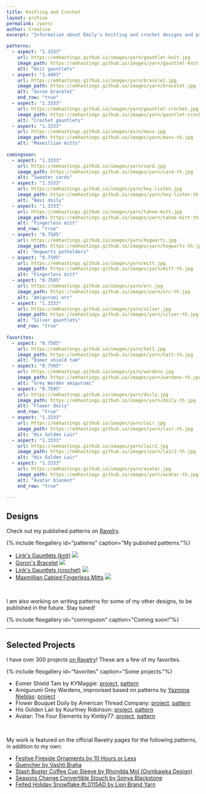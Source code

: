 ```yaml
---
title: Knitting and Crochet
layout: archive
permalink: /yarn/
author: Creative
excerpt: "Information about Emily's knitting and crochet designs and projects."

patterns:
  - aspect: "1.3333"
    url: https://emhastings.github.io/images/yarn/gauntlet-knit.jpg
    image_path: https://emhastings.github.io/images/yarn/gauntlet-knit-th.jpg
    alt: "Knit gauntlets"
  - aspect: "1.4403"
    url: https://emhastings.github.io/images/yarn/bracelet.jpg
    image_path: https://emhastings.github.io/images/yarn/bracelet.jpg
    alt: "Goron bracelet"  
    end_row: "true"
  - aspect: "1.3333"
    url: https://emhastings.github.io/images/yarn/gauntlet-crochet.jpg
    image_path: https://emhastings.github.io/images/yarn/gauntlet-crochet-th.jpg
    alt: "Crochet gauntlets"  
  - aspect: "1.3333"
    url: https://emhastings.github.io/images/yarn/maxx.jpg
    image_path: https://emhastings.github.io/images/yarn/maxx-th.jpg
    alt: "Maxmillian mitts"
    
comingsoon:
  - aspect: "1.3333"
    url: https://emhastings.github.io/images/yarn/card.jpg
    image_path: https://emhastings.github.io/images/yarn/card-th.jpg
    alt: "Sweater cards"
  - aspect: "1.3333"
    url: https://emhastings.github.io/images/yarn/hey-listen.jpg
    image_path: https://emhastings.github.io/images/yarn/hey-listen-th.jpg
    alt: "Navi doily"  
  - aspect: "1.3333"
    url: https://emhastings.github.io/images/yarn/tahoe-mitt.jpg
    image_path: https://emhastings.github.io/images/yarn/tahoe-mitt-th.jpg
    alt: "Fingerless mitt" 
    end_row: "true"    
  - aspect: "0.7505"
    url: https://emhastings.github.io/images/yarn/hogwarts.jpg
    image_path: https://emhastings.github.io/images/yarn/hogwarts-th.jpg
    alt: "Hogwarts potholders" 
  - aspect: "0.7505"
    url: https://emhastings.github.io/images/yarn/mitt.jpg
    image_path: https://emhastings.github.io/images/yarn/mitt-th.jpg
    alt: "Fingerless mitt" 
  - aspect: "0.7505"
    url: https://emhastings.github.io/images/yarn/orc.jpg
    image_path: https://emhastings.github.io/images/yarn/orc-th.jpg
    alt: "Amigurumi orc"    
  - aspect: "1.3333"
    url: https://emhastings.github.io/images/yarn/silver.jpg
    image_path: https://emhastings.github.io/images/yarn/silver-th.jpg
    alt: "Silver gauntlets" 
    end_row: "true"
    
favorites:
  - aspect: "0.7505"
    url: https://emhastings.github.io/images/yarn/hat1.jpg
    image_path: https://emhastings.github.io/images/yarn/hat1-th.jpg
    alt: "Eomer shield tam"
  - aspect: "0.7505"
    url: https://emhastings.github.io/images/yarn/wardens.jpg
    image_path: https://emhastings.github.io/images/yarn/wardens-th.jpg
    alt: "Grey Warden amigurumi"
  - aspect: "0.7505"
    url: https://emhastings.github.io/images/yarn/doily.jpg
    image_path: https://emhastings.github.io/images/yarn/doily-th.jpg
    alt: "Flower doily"    
    end_row: "true"      
  - aspect: "1.3333"
    url: https://emhastings.github.io/images/yarn/lair.jpg
    image_path: https://emhastings.github.io/images/yarn/lair-th.jpg
    alt: "His Golden Lair"  
  - aspect: "1.3333"
    url: https://emhastings.github.io/images/yarn/lair2.jpg
    image_path: https://emhastings.github.io/images/yarn/lair2-th.jpg
    alt: "His Golden Lair"  
  - aspect: "1.3333"
    url: https://emhastings.github.io/images/yarn/avatar.jpg
    image_path: https://emhastings.github.io/images/yarn/avatar-th.jpg
    alt: "Avatar blanket" 
    end_row: "true"   

---
```


## Designs  
Check out my published patterns on [Ravelry](https://www.ravelry.com/designers/emily-hastings).

{% include flexgallery id="patterns" caption="My pubished patterns."%}

* [Link's Gauntlets (knit)](https://www.ravelry.com/patterns/library/links-gauntlets-knitted) <a href="http://www.ravelry.com/badges/redirect?p=links-gauntlets-knitted"><img src="https://api.ravelry.com/badges/projects?p=links-gauntlets-knitted&amp;t=.gif" style="border: none;" /></a>
* [Goron's Bracelet](https://www.ravelry.com/patterns/library/gorons-bracelet) <a href="http://www.ravelry.com/badges/redirect?p=gorons-bracelet"><img src="https://api.ravelry.com/badges/projects?p=gorons-bracelet&amp;t=.gif" style="border: none;" /></a>
* [Link's Gauntlets (crochet)](https://www.ravelry.com/patterns/library/links-gauntlets-crochet) <a href="http://www.ravelry.com/badges/redirect?p=links-gauntlets-crochet"><img src="https://api.ravelry.com/badges/projects?p=links-gauntlets-crochet&amp;t=.gif" style="border: none;" /></a>
* [Maxmillian Cabled Fingerless Mitts](https://www.ravelry.com/patterns/library/maxmillian-cabled-fingerless-mitts) <a href="http://www.ravelry.com/badges/redirect?p=maxmillian-cabled-fingerless-mitts"><img src="https://api.ravelry.com/badges/projects?p=maxmillian-cabled-fingerless-mitts&amp;t=.gif" style="border: none;" /></a>

<br>

I am also working on writing patterns for some of my other designs, to be published in the future. Stay tuned!

{% include flexgallery id="comingsoon" caption="Coming soon!"%}

---

## Selected Projects  
I have over 300 projects [on Ravelry](https://www.ravelry.com/projects/Emily-H)! These are a few of my favorites.

{% include flexgallery id="favorites" caption="Some projects."%}

* Eomer Shield Tam by KYMaggie: [project](https://www.ravelry.com/projects/Emily-H/eomer-shield-tam), [pattern](https://www.ravelry.com/patterns/library/eomer-shield-tam)
* Amigurumi Grey Wardens, improvised based on patterns by [Yazmina Nieblas](https://minasscraft.com/en/): [project](https://www.ravelry.com/projects/Emily-H/wardens)
* Flower Bouquet Doily by American Thread Company: [project](https://www.ravelry.com/projects/Emily-H/flower-bouquet-doily), [pattern](https://www.ravelry.com/patterns/library/flower-bouquet-doily-2)
* His Golden Lair by Kourtney Robinson: [project](https://www.ravelry.com/projects/Emily-H/his-golden-lair), [pattern](https://www.ravelry.com/patterns/library/his-golden-lair)
* Avatar: The Four Elements by Kimby77: [project](https://www.ravelry.com/projects/Emily-H/avatar-the-four-elements), [pattern](https://www.ravelry.com/patterns/library/avatar-the-four-elements)

<br>

My work is featured on the official Ravelry pages for the following patterns, in addition to my own:
* [Festive Fireside Ornaments by 10 Hours or Less](https://www.ravelry.com/patterns/library/festive-fireside)
* [Quencher by Vashti Braha](https://www.ravelry.com/patterns/library/quencher)
* [Stash Buster Coffee Cup Sleeve by Rhondda Mol (Oombawka Design)](https://www.ravelry.com/patterns/library/stash-buster-coffee-cup-sleeve)
* [Seasons Change Convertible Slouch by Sonya Blackstone](https://www.ravelry.com/patterns/library/seasons-change-convertible-slouch)
* [Felted Holiday Snowflake #L0115AD by Lion Brand Yarn](https://www.ravelry.com/patterns/library/felted-holiday-snowflake-l0115ad)
